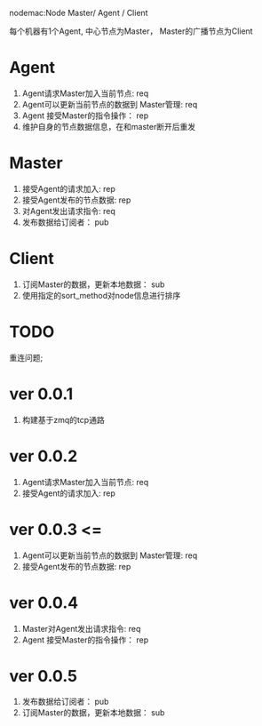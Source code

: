 nodemac:Node Master/ Agent / Client

每个机器有1个Agent, 中心节点为Master， Master的广播节点为Client
# Agent
1. Agent请求Master加入当前节点: req
2. Agent可以更新当前节点的数据到 Master管理: req
3. Agent 接受Master的指令操作： rep
4. 维护自身的节点数据信息，在和master断开后重发

# Master
1. 接受Agent的请求加入: rep
2. 接受Agent发布的节点数据: rep
3. 对Agent发出请求指令: req
4. 发布数据给订阅者： pub

# Client
1. 订阅Master的数据，更新本地数据： sub
2. 使用指定的sort_method对node信息进行排序

# TODO
重连问题;

# ver 0.0.1
1. 构建基于zmq的tcp通路

# ver 0.0.2
1. Agent请求Master加入当前节点: req
2. 接受Agent的请求加入: rep

# ver 0.0.3     <=
1. Agent可以更新当前节点的数据到 Master管理: req
2. 接受Agent发布的节点数据: rep

# ver 0.0.4
1. Master对Agent发出请求指令: req
2. Agent 接受Master的指令操作： rep

# ver 0.0.5
1. 发布数据给订阅者： pub
2. 订阅Master的数据，更新本地数据： sub